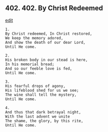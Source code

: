 
## 402.  402. By Christ Redeemed
[edit](https://docs.google.com/document/d/1L4mONl5YlTnRJzJBR994dmExZA7krfv0/edit?mode=html)






    1.
    By Christ redeemed, In Christ restored,
    We keep the memory adored,
    And show the death of our dear Lord,
    Until He come.

    2.
    His broken body in our stead is here,
    In his memorial bread;
    And so our feeble love is fed,
    Until He come.

    3.
    His fearful drops of agony,
    His lifeblood shed for us we see;
    The wine shall tell the mystery,
    Until He come.

    4.
    And thus that dark betrayal night,
    With the last advent we unite
    The shame, the glory, by this rite,
    Until He come.
